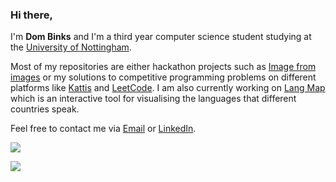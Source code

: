 ### Hi there, 

I'm **Dom Binks** and I'm a third year computer science student studying at the [University of Nottingham](https://www.nottingham.ac.uk/ugstudy/course/Computer-Science-MSci).

Most of my repositories are either hackathon projects such as [Image from images](https://github.com/dombinks/image-from-images) or my solutions to competitive programming problems on different platforms like [Kattis](https://github.com/dombinks/kattis) and [LeetCode](https://github.com/dombinks/leetcode). I am also currently working on [Lang Map](https://github.com/dombinks/lang-map) which is an interactive tool for visualising the languages that different countries speak.

Feel free to contact me via [Email](mailto:contact@dombinks.dev) or [LinkedIn](https://www.linkedin.com/in/dominic-binks-020690220/).

![](https://github-readme-stats.vercel.app/api?username=dombinks&show_icons=true&theme=radical)

![](https://github-readme-stats.vercel.app/api/top-langs/?username=dombinks&layout=donut&theme=radical)

